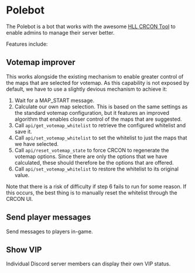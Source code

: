 # Polebot

The Polebot is a bot that works with the awesome [HLL CRCON Tool](https://github.com/MarechJ/hll_rcon_tool) to enable
admins to manage their server better.

Features include:

## Votemap improver

This works alongside the existing mechanism to enable greater control of the maps that are selected for votemap. As this
capability is not exposed by default, we have to use a slightly devious mechanism to achieve it:

1. Wait for a MAP_START message.
2. Calculate our own map selection. This is based on the same settings as the standard votemap configuration, but it
   features an improved algorithm that enables closer control of the maps that are suggested.
3. Call `api/get_votemap_whitelist` to retrieve the configured whitelist and save it.
4. Call `api/set_votemap_whitelist` to set the whitelist to just the maps that we have selected.
5. Call `api/reset_votemap_state` to force CRCON to regenerate the votemap options. Since there are only the options
   that we have calculated, these should therefore be the options that are offered.
6. Call `api/set_votemap_whitelist` to restore the whitelist to its original value.

Note that there is a risk of difficulty if step 6 fails to run for some reason. If this occurs, the best thing is to
manually reset the whitelist through the CRCON UI.

## Send player messages

Send messages to players in-game.

## Show VIP

Individual Discord server members can display their own VIP status.
